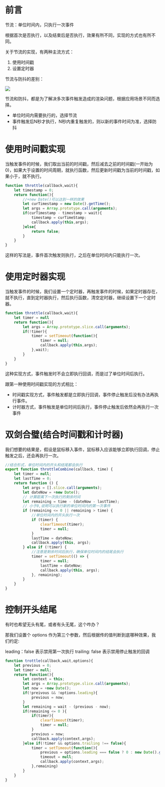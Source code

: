 <!--
 * @Description: 
 * @Author: johe.huang
 * @Date: 2020-05-30 17:50:59
--> 
# 前言
节流：单位时间内，只执行一次事件  

根据首次是否执行，以及结束后是否执行，效果有所不同，实现的方式也有所不同。

关于节流的实现，有两种主流方式：
1. 使用时间戳
2. 设置定时器

节流与防抖的差别：

![](https://tva1.sinaimg.cn/large/007S8ZIlgy1gfakepfntvg30tp0godpe.gif)

节流和防抖，都是为了解决多次事件触发造成的渲染问题，根据应用场景不同而选择。
- 单位时间内需要执行的，选择节流
- 事件触发后N秒才执行，N秒内重复触发的，则以新的事件时间为准，选择防抖


# 使用时间戳实现
当触发事件的时候，我们取出当前的时间戳，然后减去之前的时间戳(一开始为0)，如果大于设置的时间周期，就执行函数，然后更新时间戳为当前的时间戳，如果小于，就不执行。

```javascript
function throttle(callback,wait){
    let timestamp = 0;
    return function(){
        //+new Date()可以达到一样的效果
        let curTimestamp = new Date().getTime();
        let args = Array.prototype.call(arguments);
        if(curTimestamp - timestamp > wait){
            timestamp = curTimeStamp;
            callback.apply(this,args);
        }else{
            return false;
        }
    }
}

```
这样的写法是，事件首次触发则执行，之后在单位时间内只能执行一次。


# 使用定时器实现
当触发事件的时候，我们设置一个定时器，再触发事件的时候，如果定时器存在，就不执行，直到定时器执行，然后执行函数，清空定时器，继续设置下一个定时器。

```javascript
function throttle(callback,wait){
    let timer = null
    return function(){
        let args = Array.prototype.slice.call(arguments);
        if(!timer){
            timer = setTimeout(function(){
                timer = null;
                callback.apply(this,args);
            },wait);
        }
    }
}
```
这种实现方式，事件触发时不会立即执行回调，而是过了单位时间后执行。

跟第一种使用时间戳实现的方式相比：
- 时间戳实现方式，事件触发都是立即执行回调，事件停止触发后没有办法再执行事件。
- 计时器方式，事件触发是单位时间后执行，事件停止触发后依然会再执行一次事件


# 双剑合璧(结合时间戳和计时器)
我们想要的结果是，假设是鼠标移入事件，鼠标移入应该能够立即执行回调，停止触发之后，还会再执行一次。

```javascript
//结合形式，单位时间内的开头和结尾都会执行
export function throttleCombine(callback, time) {
    let timer = null;
    let lastTime = 0;
    return function () {
        let args = [].slice.call(arguments);
        let dateNow = +new Date();
        // 计算距离下一次执行的剩余时间
        let remaining = time - (dateNow - lastTime);
        // 小于0,说明可以执行新的单位时间内的第一次事件
        if (remaining <= 0 || remaining > time) {
            //单位时间内的开头执行一次
            if (timer) {
                clearTimeout(timer);
                timer = null;
            }
            lastTime = dateNow;
            callback.apply(this, args);
        } else if (!timer) {
            //注意是剩余时间后执行，确保单位时间内的结尾会执行
            timer = setTimeout(() => {
                timer = null;
                lastTime = dateNow;
                callback.apply(this, args);
            }, remaining);
        }
    }
}


```

# 控制开头结尾
有时也希望无头有尾，或者有头无尾，这个咋办？

那我们设置个 options 作为第三个参数，然后根据传的值判断到底哪种效果，我们约定:

leading：false 表示禁用第一次执行
trailing: false 表示禁用停止触发的回调

```javascript
function trottle(callback,wait,options){
    let previous = 0;
    let timer = null;
    return function(){
        let context = this;
        let args = Array.prototype.slice.call(arguments);
        let now = +new Date();
        if(!preivous && !options.leading){
            previous = now;
        }
        let remaining = wait - (previous - now);
        if(remaining <= 0 ){
            if(timer){
                clearTimeout(timer);
                timer = null;
            }
            previous = now;
            callback.apply(context,args);
        }else if(!timer && options.trailing !== false){
            timer = setTimeout(function(){
                previous = options.leading === false ? 0 : new Date().getTime();
                timeout = null;
                callback.apply(context,args);
            },remaining)
        }
    }
}

```